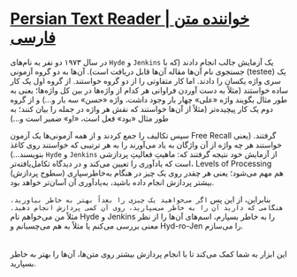 # [Persian Text Reader | خواننده متن فارسی](https://yasinrabiee.github.io/Persian-Text-Reader/)

در سال ۱۹۷۳ دو نفر به نام‌های `Hyde` و `Jenkins` یک آزمایش جالب انجام دادند (که با جستجوی نام آن‌ها مقاله آن‌ها قابل دریافت است). آن‌ها به دو گروه آزمونی (testee) یک سری واژه یکسان را دادند. اما کار متفاوتی را از دو گروه خواستند. از گروه اول یک کار ساده خواستند (مثلاً به دست آوردن فراوانی هر کدام از واژه‌ها در بین کل واژه‌ها؛ یعنی به طور مثال بگویند واژه «علی» چهار بار وجود داشت، واژه «حسن» سه بار و...) و از گروه دوم یک کار پیچیده‌تر (مثلاً از آن‌ها خواستند که نقش هر واژه در جمله را بیان کنند؛ به طور مثال «بود» فعل است، «او» ضمیر است و...)

سپس تکالیف را جمع کردند و از همه آزمونی‌ها یک آزمون Free Recall گرفتند. (یعنی خواستند هر چه واژه از آن واژگان به یاد می‌آورند را به هر ترتیبی که خواستند روی کاغذ بنویسند...)
`Hyde` و `Jenkins` از آزمایش خود نتیجه گرفتند که: ماهیتِ فعالیتِ پردازشی است که یادآوری را تعیین می‌کند و در دیدگاه تکامل‌یافته‌تر، Levels of Processing (سطوح پردازش) هم مهم می‌شود؛ یعنی هر چقدر روی یک چیز در هنگام به‌خاطرسپاری بیشتر پردازش انجام داده باشید، به‌یادآوری آن آسان‌تر خواهد بود.

بنابراین، از این پس `اگر می‌خواهید یک چیزی را بعداً بهتر به خاطر بیاورید، هنگامی که دارید آن را به خاطر می‌سپارید، روی آن کمی پردازش انجام دهید.` مثلاً من می‌خواهم نام Hyde و Jenkins را به خاطر بسپارم، اسم‌های آن‌ها را از نظر معنی بررسی می‌کنم یا مثلاً به هم می‌چسبانم و Hyd-ro-Jen را می‌سازم.
<br><br><br>
این ابزار به شما کمک می‌کند تا با انجام پردازش بیشتر روی متن‌ها، آن‌ها را بهتر به خاطر بسپارید.
